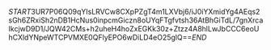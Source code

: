 $START$3UR7P06Q09qYIsLRVCw8CXpPZgT4m1LXVbj6/iJ0iYXmidYg4AEqs2sGh6ZRxiSh2nDB1HcNus0inpcmGiczn8oUYqFTgfvtsh36AtBhGiTdL/7gnXrcaIkcjwD9D1/JQW42CMs+h2uheH4hoZxEGKk30z+Ztzz4A8hlLwJbCCC6eoUhCXldYNpeWTCPVMXE0QFlyEPO6wDiLD4eO25glQ==$END$